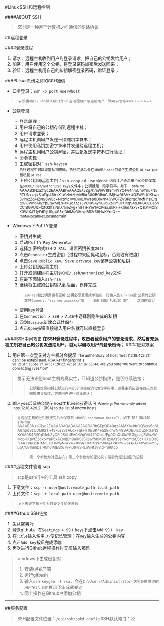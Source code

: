 #Linux SSH和远程控制

####ABOUT SSH
> SSH是一种用于计算机之间通信的网路协议

##远程登录

####登录过程
1. 请求：远程主机收到用户的登录请求，把自己的公钥发给用户；
2. 加密：用户使用这个公钥，将登录密码加密后发送回来；
3. 验证：远程主机用自己的私钥解密登录密码，验证登录；

####Linux系统之间的SSH通信

- 口令登录：`ssh -p port user@host`
> <small>-p:设置端口，ssh默认端口为22</small>
> <small>当远程用户与当前用户一致可以省略user；`ssh host`</small>
- 公钥登录
	+ 登录原理：
	1. 用户将自己的公钥存储到远程主机；
	2. 用户请求登录；
	3. 远程主机向用户发送一段随机字符串；
	4. 用户使用私钥加密字符串并发送给远程主机；
	5. 远程主机用用户公钥解密，并匹配发送字符串进行验证；
	
	+ 命令实现：
	1. 生成密钥对：`ssh-keygen`	
	<small>执行过程中可以设置私钥密码，执行完成后会在`$HOME/.ssh/`目录下生成公钥`id_rsa.pub`和私钥`id_rsa`</small>
	2. 上传公钥到远程主机：`ssh-copy-id user@host`
	<small>远程主机会将用户的公钥保存在`$HOME/.ssh/authorized_keys`文件中；公钥就是一段字符串，如下：
		ssh-rsa AAAAB3NzaC1yc2EAAAABIwAAAQEA5Zg7h/eW6V198m4YYX4w4nmUhDYnu7N5RTUNxzqlzSroT/p45h+XfuYzlvtzbMARkr30QBGRmCJMjHw9LBV+UQ3WV+k1Kfwp6vIm2Zq+IZPk/6WEc+Nkzntc/wrBKoLXWep8Doerh4GWGFZwBPprqc7nofFhslE/gqtQIJWhcAe2YpEgwMq2l+tkQoXrZY3VUI8SAynKGbGzJImOrXIhgS4tLtiNGOEGs5hCCjBGVUlz+fzfG2lfziNnA/aieZyg+hI9TiHYeYIwzIMEcdkRFiFx16m73xy+Q3D1MCISK3WlXJT1yPdPIjUSg4GExf3hiMsGlV+/d852r68HwKYreQ== root@localhost.localdomain</small>
- Windows下PuTTY登录
	+ 密钥对生成
	1. 启动PuTTY Key Generator
	2. 选择加密格式`SSH-2 RAS`、设置密钥长度`2048`
	3. 点击`Generator`生成密钥（过程中来回晃动鼠标，否则没有进度）
	4. 点击`Save public key`、`Save private key`保存公钥和私钥
	+ 上传公钥到远程主机
	1. 打开或创建远程主机`$HOME/.ssh/authorized_key`文件
	2. 在最下面输入`ssh-rsa `
	3. 继续将生成的公钥输入到后面，保存完成
	> <small>`ssh-rsa`和公钥直接有空格</small>
	> <small>公钥必须整理成单独的一行输入到`ssh-rsa`后</small>
	> <small>公钥为公钥文件`Comment: "rsa-key-xxxxxxxx"`和`---- END SSH2 PUBLIC KEY ----`之间的部分</small>
	+ 使用key登录
	1. 在`Connection > SSH > Auth`中选择刚刚生成的私钥
	2. 回到`Session`新建会话并保存
	3. 点击`Open`按钮直接输入用户名就可以直接登录


####SSH中间攻击
**在SSH登录过程中，攻击者截获用户的登录请求，然后冒充远程主机将自己的公钥发送给用户，就可以骗取用户的登录密码；**
####应对方案
1. 用户第一次登录对方主机时会提示
	<small>The authenticity of host 'host (12.18.429.21)' can't be established.
	RSA key fingerprint is `98:2e:d7:e0:de:9f:ac:67:28:c2:42:2d:37:16:58:4d`.
	Are you sure you want to continue connecting (yes/no)?</small>
> 提示无法识别host主机的真实性，只知道公钥指纹，是否继续链接；
>> <small>公钥指纹是指将公钥进行MD5计算生成的128位字符串，远程主机应该在自己的官网提供该指纹，方便用户进行对比确认；</small>

2. 输入yes后系统会提示host主机已经获得认可
	<small>Warning: Permanently added 'host,12.18.429.21' (RSA) to the list of known hosts.</small>
> <small>当远程主机的公钥被接受后会保存到 `$HOME/.ssh/known_hosts`中 ，如下</small>
	<small>192.168.1.10 ssh-rsa AAAAB3NzaC1yc2EAAAADAQABAAABAQDARbGDpQP40qzANMXIaJdrOQSz/v6c8iA1shpdSzUDM82Tj+f9ku82vsALqx+qhFiF0BBK4Ha28ldhvNM9BADB6lEOJpjPGaNSKY/M0S4Rj91qDfebEyOFr0SilLtIEw1KAqDAl470Oo1L/Eg0ObQU0cYBGlgaag3WxzWMopHKpvtZ5SxbiYaP5xAXodjBn9aiKS8SIQwfb8MQ1HzJMs5eKwomt6EScXHXUD38fZAR2SEQzRJMdLsDJHYpNIHYHEP5YB2S4f1Q3CWNqAXBPXcw5kEcLrMCe0MQhyLoArQvIhnljDzT4lm6IME5KuTv+jD9wSHLiWHfJyvtbPh66tcp</small>
>> <small>第一个参数为对应主机；第二个参数为加密协议；最后为经过加密的公钥</small>


####远程文件管理 scp
> scp是ssh衍生的工具 ssh copy

1. 下载文件：`scp -r user@host:remote_path local_path`
2. 上传文件：`scp -r local_path user@host:remote_path`
> <small>-r:上传或下载文件为目录文件加该参数</small>


####Github SSH链接

1. 生成密钥对
2. 登录github，在`Seetings > SSH keys`下点击`Add SSH  key`
3. 在`Title`输入名字,方便记忆管理；在`Key`输入生成的公钥内容
4. 点击`Add key`按钮完成添加
5. 再次进行Github远程操作时无须输入密码

> windows下生成密钥对
> 1. 安装git客户端
> 2. 运行gitbash
> 3. 输入`ssh-keygen -t rsa`，会在`C:\Users\Administrator[这里替换成你的用户名]\.ssh`目录下生成密钥对
> 4. 同上操作在Github中添加公钥
---

##服务配置

> SSH配置文件位置：`/etc/ssh/sshd_config`
> SSH默认端口：`22`